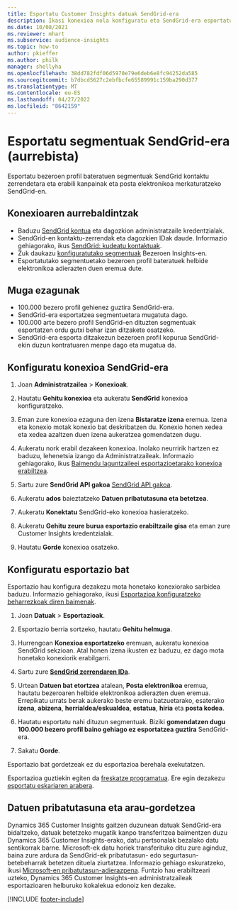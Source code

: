 ```yaml
---
title: Esportatu Customer Insights datuak SendGrid-era
description: Ikasi konexioa nola konfiguratu eta SendGrid-era esportatu.
ms.date: 10/08/2021
ms.reviewer: mhart
ms.subservice: audience-insights
ms.topic: how-to
author: pkieffer
ms.author: philk
manager: shellyha
ms.openlocfilehash: 38dd782fdf06d5970e79e6deb6e8fc94252da585
ms.sourcegitcommit: b7dbcd5627c2ebfbcfe65589991c159ba290d377
ms.translationtype: MT
ms.contentlocale: eu-ES
ms.lasthandoff: 04/27/2022
ms.locfileid: "8642159"
---
```

# <a name="export-segments-to-sendgrid-preview"></a>Esportatu segmentuak SendGrid-era (aurrebista)

Esportatu bezeroen profil bateratuen segmentuak SendGrid kontaktu zerrendetara eta erabili kanpainak eta posta elektronikoa merkaturatzeko SendGrid-en. 

## <a name="prerequisites-for-a-connection"></a>Konexioaren aurrebaldintzak

-   Baduzu [SendGrid kontua](https://sendgrid.com/) eta dagozkion administratzaile kredentzialak.
-   SendGrid-en kontaktu-zerrendak eta dagozkien IDak daude. Informazio gehiagorako, ikus [SendGrid: kudeatu kontaktuak](https://sendgrid.com/docs/ui/managing-contacts/create-and-manage-contacts/#manage-contacts).
-   Zuk daukazu [konfiguratutako segmentuak](segments.md) Bezeroen Insights-en.
-   Esportatutako segmentuetako bezeroen profil bateratuek helbide elektronikoa adierazten duen eremua dute.

## <a name="known-limitations"></a>Muga ezagunak

- 100.000 bezero profil gehienez guztira SendGrid-era.
- SendGrid-era esportatzea segmentuetara mugatuta dago.
- 100.000 arte bezero profil SendGrid-en dituzten segmentuak esportatzen ordu gutxi behar izan ditzakete osatzeko. 
- SendGrid-era esporta ditzakezun bezeroen profil kopurua SendGrid-ekin duzun kontratuaren menpe dago eta mugatua da.

## <a name="set-up-connection-to-sendgrid"></a>Konfiguratu konexioa SendGrid-era

1. Joan **Administratzailea** > **Konexioak**.

1. Hautatu **Gehitu konexioa** eta aukeratu **SendGrid** konexioa konfiguratzeko.

1. Eman zure konexioa ezaguna den izena **Bistaratze izena** eremua. Izena eta konexio motak konexio bat deskribatzen du. Konexio honen xedea eta xedea azaltzen duen izena aukeratzea gomendatzen dugu.

1. Aukeratu nork erabil dezakeen konexioa. Inolako neurririk hartzen ez baduzu, lehenetsia izango da Administratzaileak. Informazio gehiagorako, ikus [Baimendu laguntzaileei esportazioetarako konexioa erabiltzea](connections.md#allow-contributors-to-use-a-connection-for-exports).

1. Sartu zure **SendGrid API gakoa** [SendGrid API gakoa](https://sendgrid.com/docs/ui/account-and-settings/api-keys/).

1. Aukeratu **ados** baieztatzeko **Datuen pribatutasuna eta betetzea**.

1. Aukeratu **Konektatu** SendGrid-eko konexioa hasieratzeko.

1. Aukeratu **Gehitu zeure burua esportazio erabiltzaile gisa** eta eman zure Customer Insights kredentzialak.

1. Hautatu **Gorde** konexioa osatzeko.

## <a name="configure-an-export"></a>Konfiguratu esportazio bat

Esportazio hau konfigura dezakezu mota honetako konexiorako sarbidea baduzu. Informazio gehiagorako, ikusi [Esportazioa konfiguratzeko beharrezkoak diren baimenak](export-destinations.md#set-up-a-new-export).

1. Joan **Datuak** > **Esportazioak**.

1. Esportazio berria sortzeko, hautatu **Gehitu helmuga**.

1. Hurrengoan **Konexioa esportatzeko** eremuan, aukeratu konexioa SendGrid sekzioan. Atal honen izena ikusten ez baduzu, ez dago mota honetako konexiorik erabilgarri.

1. Sartu zure **[SendGrid zerrendaren IDa](https://sendgrid.com/docs/ui/managing-contacts/create-and-manage-contacts/#manage-contacts)**.

1. Urtean **Datuen bat etortzea** atalean, **Posta elektronikoa** eremua, hautatu bezeroaren helbide elektronikoa adierazten duen eremua. Errepikatu urrats berak aukerako beste eremu batzuetarako, esaterako **izena**, **abizena**, **herrialdea/eskualdea**, **estatua**, **hiria** eta **posta kodea**.

1. Hautatu esportatu nahi dituzun segmentuak. Biziki **gomendatzen dugu 100.000 bezero profil baino gehiago ez esportatzea guztira** SendGrid-era. 

1. Sakatu **Gorde**.

Esportazio bat gordetzeak ez du esportazioa berehala exekutatzen.

Esportazioa guztiekin egiten da [freskatze programatua](system.md#schedule-tab). Ere egin dezakezu [esportatu eskariaren arabera](export-destinations.md#run-exports-on-demand). 

## <a name="data-privacy-and-compliance"></a>Datuen pribatutasuna eta arau-gordetzea

Dynamics 365 Customer Insights gaitzen duzunean datuak SendGrid-era bidaltzeko, datuak betetzeko mugatik kanpo transferitzea baimentzen duzu Dynamics 365 Customer Insights-erako, datu pertsonalak bezalako datu sentikorrak barne. Microsoft-ek datu horiek transferituko ditu zure aginduz, baina zure ardura da SendGrid-ek pribatutasun- edo segurtasun-betebeharrak betetzen dituela ziurtatzea. Informazio gehiago eskuratzeko, ikusi [Microsoft-en pribatutasun-adierazpena](https://go.microsoft.com/fwlink/?linkid=396732).
Funtzio hau erabiltzeari uzteko, Dynamics 365 Customer Insights-en administratzaileak esportazioaren helburuko kokalekua edonoiz ken dezake.


[!INCLUDE [footer-include](includes/footer-banner.md)]
